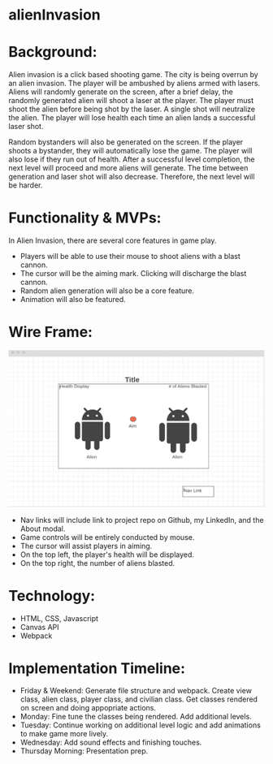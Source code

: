 # alienInvasion
# Background:

Alien invasion is a click based shooting game. The city is being overrun by an alien invasion. The player will be ambushed by aliens armed with lasers. Aliens will randomly generate on the screen, after a brief delay, the randomly generated alien will shoot a laser at the player. The player must shoot the alien before being shot by the laser. A single shot will neutralize the alien. The player will lose health each time an alien lands a successful laser shot. 

Random bystanders will also be generated on the screen. If the player shoots a bystander, they will automatically lose the game. The player will also lose if they run out of health. After a successful level completion, the next level will proceed and more aliens will generate. The time between generation and laser shot will also decrease. Therefore, the next level will be harder.

# Functionality & MVPs:

In Alien Invasion, there are several core features in game play. 
* Players will be able to use their mouse to shoot aliens with a blast cannon. 
* The cursor will be the aiming mark. Clicking will discharge the blast cannon. 
* Random alien generation will also be a core feature. 
* Animation will also be featured.

# Wire Frame:

<img src = "wire.png">

* Nav links will include link to project repo on Github, my LinkedIn, and the About modal.
* Game controls will be entirely conducted by mouse.
* The cursor will assist players in aiming.
* On the top left, the player's health will be displayed.
* On the top right, the number of aliens blasted.

# Technology:

* HTML, CSS, Javascript
* Canvas API
* Webpack

# Implementation Timeline:

* Friday & Weekend: Generate file structure and webpack. Create view class, alien class, player class, and civilian class. Get classes rendered on screen and doing appopriate actions.
* Monday: Fine tune the classes being rendered. Add additional levels.
* Tuesday: Continue working on additional level logic and add animations to make game more lively.
* Wednesday: Add sound effects and finishing touches.
* Thursday Morning: Presentation prep.
